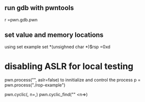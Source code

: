 ## run gdb with pwntools 
 r =pwn.gdb.pwn
## set value and memory locations 
using set
example
set *(unsighned char *)$rsp =0xd

# disabling ASLR for local testing
pwn.process("<file>", aslr=false)
to innitialize and control the process
p = pwn.process("./rop-example")

pwn.cyclic(<no of characters>, n=<size of one cycle>,)
pwn.cyclic_find("<cycle>" <n=<size of cycle>>)


